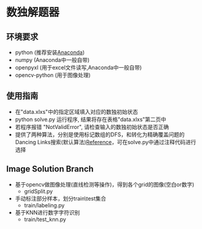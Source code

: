 # 数独解题器
## 环境要求
- python (推荐安装[Anaconda](https://www.anaconda.com/))
- numpy (Anaconda中一般自带)
- openpyxl (用于excel文件读写,Anaconda中一般自带)
- opencv-python (用于图像处理)
## 使用指南
- 在"data.xlxs"中的指定区域填入对应的数独初始状态
- python solve.py 运行程序, 结果将存在表格"data.xlxs"第二页中
- 若程序报错 "NotValidError", 请检查输入的数独初始状态是否正确
- 提供了两种算法，分别是使用标记数组的DFS，和转化为精确覆盖问题的Dancing Links搜索(默认算法)[Reference](https://oi-wiki.org/search/dlx/)，可在solve.py中通过注释代码进行选择

## Image Solution Branch
- 基于opencv做图像处理(直线检测等操作)，得到各个grid的图像(空白or数字)
    - gridSplit.py
- 手动标注部分样本，划分train\test集合
    - train/labeling.py
- 基于KNN进行数字字符识别
    - train/test_knn.py